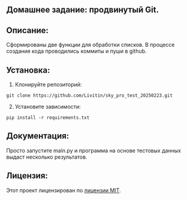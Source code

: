 ## Домашнее задание: продвинутый Git.

## Описание:
Сформированы две функции для обработки списков.
В процессе создания кода проводились коммиты и пуши в github.


## Установка:

1. Клонируйте репозиторий:
```
git clone https://github.com/Livitin/sky_pro_test_20250223.git
```
2. Установите зависимости:
```
pip install -r requirements.txt
```

## Документация:
Просто запустите main.py и программа на основе тестовых данных 
выдаст несколько результатов.

## Лицензия:

Этот проект лицензирован по [лицензии MIT](LICENSE).
